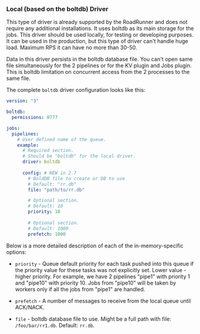 ### Local (based on the boltdb) Driver

This type of driver is already supported by the RoadRunner and does not require
any additional installations. It uses boltdb as its main storage for the jobs. This driver should be used locally, for
testing or developing purposes. It can be used in the production, but this type of driver can't handle
huge load. Maximum RPS it can have no more than 30-50.

Data in this driver persists in the boltdb database file. You can't open same file simultaneously for the 2 pipelines or
for the KV plugin and Jobs plugin. This is boltdb limitation on concurrent access from the 2 processes to the same file.

The complete `boltdb` driver configuration looks like this:

```yaml
version: "3"

boltdb:
  permissions: 0777

jobs:
  pipelines:
    # User defined name of the queue.
    example:
      # Required section.
      # Should be "boltdb" for the local driver.
      driver: boltdb
      
      config: # NEW in 2.7
        # BoldDB file to create or DB to use
        # Default: "rr.db"
        file: "path/to/rr.db"

        # Optional section.
        # Default: 10
        priority: 10
      
        # Optional section.
        # Default: 1000
        prefetch: 1000
```

Below is a more detailed description of each of the in-memory-specific options:
- `priority` - Queue default priority for each task pushed into this queue
  if the priority value for these tasks was not explicitly set.
  Lower value - higher priority.
  For example, we have 2 pipelines "pipe1" with priority 1 and "pipe10" with priority 10. Jobs from "pipe10" will be taken by workers only if all the jobs from "pipe1" are handled.

- `prefetch` - A number of messages to receive from the local queue until ACK/NACK.

- `file` - boltdb database file to use. Might be a full path with file: `/foo/bar/rr1.db`. Default: `rr.db`.
